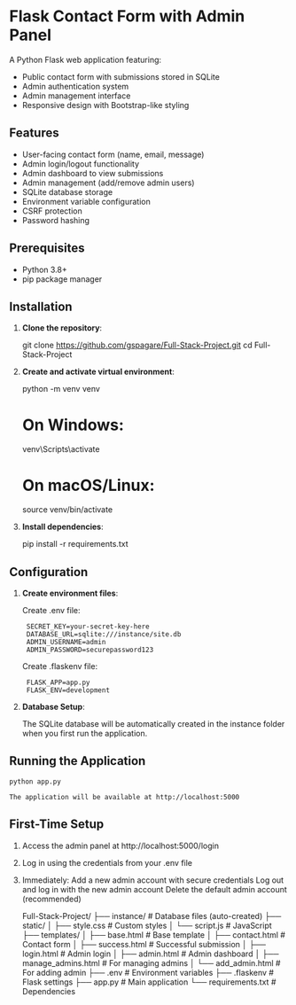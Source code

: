 # Flask Contact Form with Admin Panel

A Python Flask web application featuring:
- Public contact form with submissions stored in SQLite
- Admin authentication system
- Admin management interface
- Responsive design with Bootstrap-like styling

## Features

- User-facing contact form (name, email, message)
- Admin login/logout functionality
- Admin dashboard to view submissions
- Admin management (add/remove admin users)
- SQLite database storage
- Environment variable configuration
- CSRF protection
- Password hashing

## Prerequisites

- Python 3.8+
- pip package manager

## Installation

1. **Clone the repository**:
   
    git clone https://github.com/gspagare/Full-Stack-Project.git
    cd Full-Stack-Project

2. **Create and activate virtual environment**:

    python -m venv venv
    # On Windows:
    venv\Scripts\activate
    # On macOS/Linux:
    source venv/bin/activate

3. **Install dependencies**:

    pip install -r requirements.txt

## Configuration

1. **Create environment files**:

    Create .env file:

        SECRET_KEY=your-secret-key-here
        DATABASE_URL=sqlite:///instance/site.db
        ADMIN_USERNAME=admin
        ADMIN_PASSWORD=securepassword123

    Create .flaskenv file:

        FLASK_APP=app.py
        FLASK_ENV=development

2. **Database Setup**:

    The SQLite database will be automatically created in the instance folder when you first run the application.

## Running the Application

    python app.py

    The application will be available at http://localhost:5000

## First-Time Setup

1. Access the admin panel at http://localhost:5000/login

2. Log in using the credentials from your .env file

3. Immediately:
   Add a new admin account with secure credentials
   Log out and log in with the new admin account
   Delete the default admin account (recommended)

   Full-Stack-Project/
        ├── instance/                   # Database files (auto-created)
        ├── static/
        │   ├── style.css               # Custom styles
        │   └── script.js               # JavaScript
        ├── templates/
        │   ├── base.html               # Base template
        │   ├── contact.html            # Contact form
        │   ├── success.html            # Successful submission
        │   ├── login.html              # Admin login
        │   ├── admin.html              # Admin dashboard
        │   ├── manage_admins.html      # For managing admins
        │   └── add_admin.html          # For adding admin
        ├── .env                        # Environment variables
        ├── .flaskenv                   # Flask settings
        ├── app.py                      # Main application
        └── requirements.txt            # Dependencies